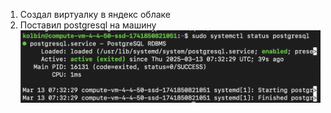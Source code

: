 1) Создал виртуалку в яндекс облаке
2) Поставил postgresql на машину \
![процесс постгреса](https://github.com/Nikita-Kolbin/postgresql/blob/main/homework_1/images/image1.png?raw=true)
